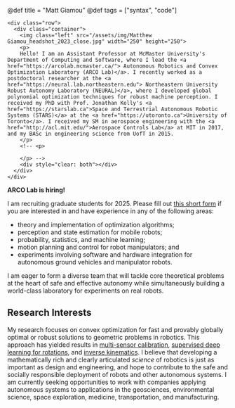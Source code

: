@def title = "Matt Giamou"
@def tags = ["syntax", "code"]

~~~
<div class="row">
  <div class="container">
    <img class="left" src="/assets/img/Matthew Giamou_headshot_2023_close.jpg" width="250" height="250">
    <p>
    Hello! I am an Assistant Professor at McMaster University's Department of Computing and Software, where I lead the <a href="https://arcolab.mcmaster.ca/"> Autonomous Robotics and Convex Optimization Laboratory (ARCO Lab)</a>. I recently worked as a postdoctoral researcher at the <a href="https://neural.lab.northeastern.edu"> Northeastern University Robust Autonomy Laboratory (NEURAL)</a>, where I developed global polynomial optimization techniques for robust machine perception. I received my PhD with Prof. Jonathan Kelly's <a href="https://starslab.ca">Space and Terrestrial Autonomous Robotic Systems (STARS)</a> at the <a href="https://utoronto.ca">University of Toronto</a>. I received my SM in aerospace engineering with the <a href="http://acl.mit.edu/">Aerospace Controls Lab</a> at MIT in 2017, and my BASc in engineering science from UofT in 2015.
    </p>
    <!-- <p>
  
    </p> -->
    <div style="clear: both"></div>  
  </div>
</div>
~~~

**ARCO Lab is hiring!**

I am recruiting graduate students for 2025. Please fill out [this short form](https://forms.gle/HWmpRFhnvEE2pcgW9) if you are interested in and have experience in any of the following areas:

* theory and implementation of optimization algorithms;
* perception and state estimation for mobile robots;
* probability, statistics, and machine learning;
* motion planning and control for robot manipulators; and
* experiments involving software and hardware integration for autonomous ground vehicles and manipulator robots.

I am eager to form a diverse team that will tackle core theoretical problems at the heart of safe and effective autonomy while simultaneously building a world-class laboratory for experiments on real robots.

## Research Interests

My research focuses on convex optimization for fast and provably globally optimal or robust solutions to geometric problems in robotics. This approach has yielded results in [multi-sensor calibration](https://arxiv.org/abs/2005.08298), [supervised deep learning for rotations](https://arxiv.org/abs/2006.01031), and [inverse kinematics](https://arxiv.org/abs/1909.09318). I believe that developing a mathematically rich and clearly articulated _science_ of robotics is just as important as design and engineering, and hope to contribute to the safe and socially responsible deployment of robots and other autonomous systems. I am currently seeking opportunities to work with companies applying autonomous systems to applications in the geosciences, environmental science, space exploration, medicine, transportation, and manufacturing.  
